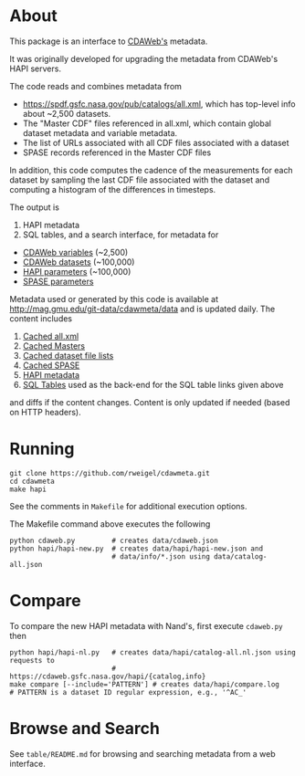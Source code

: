 # About

This package is an interface to [CDAWeb's](https://cdaweb.gsfc.nasa.gov) metadata.

It was originally developed for upgrading the metadata from CDAWeb's HAPI servers.

The code reads and combines metadata from

* https://spdf.gsfc.nasa.gov/pub/catalogs/all.xml, which has top-level info about ~2,500 datasets.
* The "Master CDF" files referenced in all.xml, which contain global dataset metadata and variable metadata.
* The list of URLs associated with all CDF files associated with a dataset
* SPASE records referenced in the Master CDF files

In addition, this code computes the cadence of the measurements for each dataset by sampling the last CDF file associated with the dataset and computing a histogram of the differences in timesteps.

The output is

1. HAPI metadata
2. SQL tables, and a search interface, for metadata for
  * [CDAWeb variables](https://hapi-server.org/meta/cdaweb/) (~2,500)
  * [CDAWeb datasets](https://hapi-server.org/meta/cdaweb/dataset/) (~100,000)
  * [HAPI parameters](https://hapi-server.org/meta/hapi/) (~100,000)
  * [SPASE parameters](https://hapi-server.org/meta/spase/)

Metadata used or generated by this code is available at http://mag.gmu.edu/git-data/cdawmeta/data and is updated daily. The content includes

1. [Cached all.xml]()
2. [Cached Masters]()
3. [Cached dataset file lists]()
4. [Cached SPASE]()
5. [HAPI metadata]()
6. [SQL Tables]() used as the back-end for the SQL table links given above

and diffs if the content changes. Content is only updated if needed (based on HTTP headers).

# Running

```
git clone https://github.com/rweigel/cdawmeta.git
cd cdawmeta
make hapi
```

See the comments in `Makefile` for additional execution options.

The Makefile command above executes the following

```
python cdaweb.py         # creates data/cdaweb.json
python hapi/hapi-new.py  # creates data/hapi/hapi-new.json and
                         # data/info/*.json using data/catalog-all.json
```

# Compare

To compare the new HAPI metadata with Nand's, first execute `cdaweb.py` then

```
python hapi/hapi-nl.py   # creates data/hapi/catalog-all.nl.json using requests to
                         # https://cdaweb.gsfc.nasa.gov/hapi/{catalog,info}
make compare [--include='PATTERN'] # creates data/hapi/compare.log
# PATTERN is a dataset ID regular expression, e.g., '^AC_'
```

# Browse and Search

See `table/README.md` for browsing and searching metadata from a web interface.
